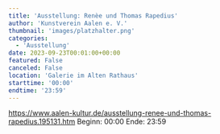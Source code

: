 ```yaml
---
title: 'Ausstellung: Renèe und Thomas Rapedius'
author: 'Kunstverein Aalen e. V.'
thumbnail: 'images/platzhalter.png'
categories:
  - 'Ausstellung'
date: 2023-09-23T00:01:00+00:00
featured: False
canceled: False
location: 'Galerie im Alten Rathaus'
starttime: '00:00'
endtime: '23:59'
---
```

https://www.aalen-kultur.de/ausstellung-renee-und-thomas-rapedius.195131.htm
Beginn: 00:00
 Ende: 23:59
